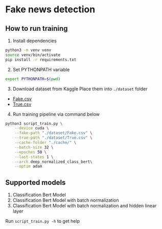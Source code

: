 # Fake news detection

## How to run training

1. Install dependencies

```bash
python3 -m venv venv
source venv/bin/activate
pip install -r requirements.txt
```

2. Set PYTHONPATH variable
```bash
export PYTHONPATH=$(pwd)
```

3. Download dataset from Kaggle
Place them into `./dataset` folder
* [Fake.csv](https://www.kaggle.com/datasets/clmentbisaillon/fake-and-real-news-dataset?select=Fake.csv)
* [True.csv](https://www.kaggle.com/datasets/clmentbisaillon/fake-and-real-news-dataset?select=True.csv)


4. Run training pipeline via command below

```bash
python3 script_train.py \
    --device cuda \
    --fake-path "./dataset/Fake.csv" \
    --true-path "./dataset/True.csv" \
    --cache-folder "./cache/" \
    --batch-size 32 \
    --epoches 50 \
    --last-states 1 \
    --arch deep_normalized_class_bert\
    --optim adam
```

## Supported models

1. Classification Bert Model
2. Classification Bert Model with batch normalization
3. Classification Bert Model with batch normalization and hidden linear layer

Run `script_train.py -h` to get help